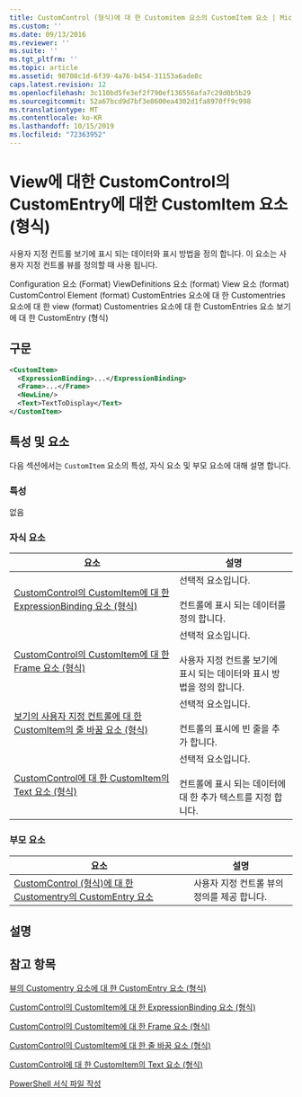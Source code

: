 ```yaml
---
title: CustomControl (형식)에 대 한 Customitem 요소의 CustomItem 요소 | Microsoft Docs
ms.custom: ''
ms.date: 09/13/2016
ms.reviewer: ''
ms.suite: ''
ms.tgt_pltfrm: ''
ms.topic: article
ms.assetid: 98708c1d-6f39-4a76-b454-31153a6ade8c
caps.latest.revision: 12
ms.openlocfilehash: 3c110bd5fe3ef2f790ef136556afa7c29d0b5b29
ms.sourcegitcommit: 52a67bcd9d7bf3e8600ea4302d1fa8970ff9c998
ms.translationtype: MT
ms.contentlocale: ko-KR
ms.lasthandoff: 10/15/2019
ms.locfileid: "72363952"
---
```

# <a name="customitem-element-for-customentry-for-customcontrol-for-view-format"></a>View에 대한 CustomControl의 CustomEntry에 대한 CustomItem 요소(형식)

사용자 지정 컨트롤 보기에 표시 되는 데이터와 표시 방법을 정의 합니다. 이 요소는 사용자 지정 컨트롤 뷰를 정의할 때 사용 됩니다.

Configuration 요소 (Format) ViewDefinitions 요소 (format) View 요소 (format) CustomControl Element (format) CustomEntries 요소에 대 한 Customentries 요소에 대 한 view (format) Customentries 요소에 대 한 CustomEntries 요소 보기에 대 한 CustomEntry (형식)

## <a name="syntax"></a>구문

```xml
<CustomItem>
  <ExpressionBinding>...</ExpressionBinding>
  <Frame>...</Frame>
  <NewLine/>
  <Text>TextToDisplay</Text>
</CustomItem>
```

## <a name="attributes-and-elements"></a>특성 및 요소

다음 섹션에서는 `CustomItem` 요소의 특성, 자식 요소 및 부모 요소에 대해 설명 합니다.

### <a name="attributes"></a>특성

없음

### <a name="child-elements"></a>자식 요소

|요소|설명|
|-------------|-----------------|
|[CustomControl의 CustomItem에 대 한 ExpressionBinding 요소 (형식)](./expressionbinding-element-for-customitem-for-customcontrol-for-view-format.md)|선택적 요소입니다.<br /><br /> 컨트롤에 표시 되는 데이터를 정의 합니다.|
|[CustomControl의 CustomItem에 대 한 Frame 요소 (형식)](./frame-element-for-customitem-for-customcontrol-for-view-format.md)|선택적 요소입니다.<br /><br /> 사용자 지정 컨트롤 보기에 표시 되는 데이터와 표시 방법을 정의 합니다.|
|[보기의 사용자 지정 컨트롤에 대 한 CustomItem의 줄 바꿈 요소 (형식)](./newline-element-for-customitem-for-customcontrol-for-view-format.md)|선택적 요소입니다.<br /><br /> 컨트롤의 표시에 빈 줄을 추가 합니다.|
|[CustomControl에 대 한 CustomItem의 Text 요소 (형식)](./text-element-for-customitem-for-customview-for-view-format.md)|선택적 요소입니다.<br /><br /> 컨트롤에 표시 되는 데이터에 대 한 추가 텍스트를 지정 합니다.|

### <a name="parent-elements"></a>부모 요소

|요소|설명|
|-------------|-----------------|
|[CustomControl (형식)에 대 한 Customentry의 CustomEntry 요소](./customentry-element-for-customentries-for-customcontrol-for-view-format.md)|사용자 지정 컨트롤 뷰의 정의를 제공 합니다.|

## <a name="remarks"></a>설명

## <a name="see-also"></a>참고 항목

[뷰의 Customentry 요소에 대 한 CustomEntry 요소 (형식)](./customentry-element-for-customentries-for-customcontrol-for-view-format.md)

[CustomControl의 CustomItem에 대 한 ExpressionBinding 요소 (형식)](./expressionbinding-element-for-customitem-for-customcontrol-for-view-format.md)

[CustomControl의 CustomItem에 대 한 Frame 요소 (형식)](./frame-element-for-customitem-for-customcontrol-for-view-format.md)

[CustomControl의 CustomItem에 대 한 줄 바꿈 요소 (형식)](./newline-element-for-customitem-for-customcontrol-for-view-format.md)

[CustomControl에 대 한 CustomItem의 Text 요소 (형식)](./text-element-for-customitem-for-customview-for-view-format.md)

[PowerShell 서식 파일 작성](./writing-a-powershell-formatting-file.md)
